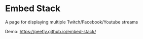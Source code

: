 # Embed Stack
A page for displaying multiple Twitch/Facebook/Youtube streams

Demo: https://peefly.github.io/embed-stack/